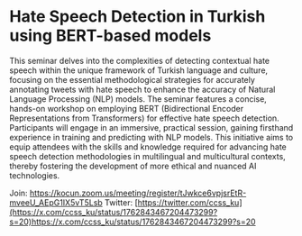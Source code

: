 # Hate Speech Detection in Turkish using BERT-based models 

This seminar delves into the complexities of detecting contextual hate speech within the unique framework of Turkish language and culture, focusing on the essential methodological strategies for accurately annotating tweets with hate speech to enhance the accuracy of Natural Language Processing (NLP) models. The seminar features a concise, hands-on workshop on employing BERT (Bidirectional Encoder Representations from Transformers) for effective hate speech detection. Participants will engage in an immersive, practical session, gaining firsthand experience in training and predicting with NLP models. This initiative aims to equip attendees with the skills and knowledge required for advancing hate speech detection methodologies in multilingual and multicultural contexts, thereby fostering the development of more ethical and nuanced AI technologies.


Join: https://kocun.zoom.us/meeting/register/tJwkce6vpjsrEtR-mveeU_AEpG1IX5vT5Lsb
Twitter: [https://twitter.com/ccss_ku](https://x.com/ccss_ku/status/1762843467204473299?s=20)https://x.com/ccss_ku/status/1762843467204473299?s=20
